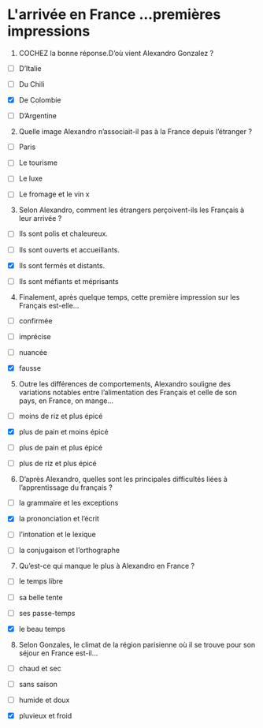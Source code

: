 # L'arrivée en France ...premières impressions

1. COCHEZ la bonne réponse.D’où vient Alexandro Gonzalez ?

- [ ] D’Italie
- [ ] Du Chili
- [x] De Colombie
- [ ] D’Argentine


2. Quelle image Alexandro n’associait-il pas à la France depuis l’étranger ?


- [ ] Paris
- [ ] Le tourisme
- [ ] Le luxe
- [ ] Le fromage et le vin x



3.  Selon Alexandro, comment les étrangers perçoivent-ils les Français à leur arrivée ?

- [ ] Ils sont polis et chaleureux.
- [ ] Ils sont ouverts et accueillants.
- [x]  Ils sont fermés et distants.
- [ ]  Ils sont méfiants et méprisants


4. Finalement, après quelque temps, cette première impression sur les Français est-elle…

- [ ] confirmée
- [ ] imprécise
- [ ] nuancée
- [x] fausse


5. Outre les différences de comportements, Alexandro souligne des variations notables entre l’alimentation des Français et celle de son pays, en France, on mange…

- [ ] moins de riz et plus épicé
- [x] plus de pain et moins épicé
- [ ] plus de pain et plus épicé
- [ ]  plus de riz et plus épicé


6. D’après Alexandro, quelles sont les principales difficultés liées à l’apprentissage du français ?

- [ ] la grammaire et les exceptions
- [x] la prononciation et l’écrit
- [ ] l’intonation et le lexique
- [ ] la conjugaison et l’orthographe


7. Qu’est-ce qui manque le plus à Alexandro en France ? 

- [ ] le temps libre
- [ ] sa belle tente 
- [ ]  ses passe-temps
- [x] le beau temps


8.  Selon Gonzales, le climat de la région parisienne où il se trouve pour son séjour en France est-il...

- [ ]  chaud et sec
- [ ] sans saison 
- [ ] humide et doux
- [x]  pluvieux et froid

